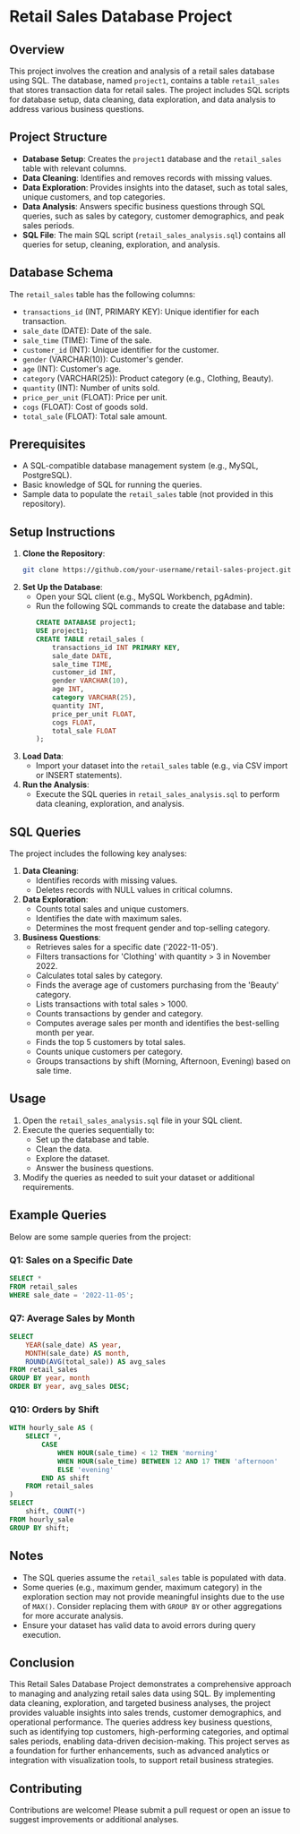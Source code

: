 # Retail Sales Database Project

## Overview
This project involves the creation and analysis of a retail sales database using SQL. The database, named `project1`, contains a table `retail_sales` that stores transaction data for retail sales. The project includes SQL scripts for database setup, data cleaning, data exploration, and data analysis to address various business questions.

## Project Structure
- **Database Setup**: Creates the `project1` database and the `retail_sales` table with relevant columns.
- **Data Cleaning**: Identifies and removes records with missing values.
- **Data Exploration**: Provides insights into the dataset, such as total sales, unique customers, and top categories.
- **Data Analysis**: Answers specific business questions through SQL queries, such as sales by category, customer demographics, and peak sales periods.
- **SQL File**: The main SQL script (`retail_sales_analysis.sql`) contains all queries for setup, cleaning, exploration, and analysis.

## Database Schema
The `retail_sales` table has the following columns:
- `transactions_id` (INT, PRIMARY KEY): Unique identifier for each transaction.
- `sale_date` (DATE): Date of the sale.
- `sale_time` (TIME): Time of the sale.
- `customer_id` (INT): Unique identifier for the customer.
- `gender` (VARCHAR(10)): Customer's gender.
- `age` (INT): Customer's age.
- `category` (VARCHAR(25)): Product category (e.g., Clothing, Beauty).
- `quantity` (INT): Number of units sold.
- `price_per_unit` (FLOAT): Price per unit.
- `cogs` (FLOAT): Cost of goods sold.
- `total_sale` (FLOAT): Total sale amount.

## Prerequisites
- A SQL-compatible database management system (e.g., MySQL, PostgreSQL).
- Basic knowledge of SQL for running the queries.
- Sample data to populate the `retail_sales` table (not provided in this repository).

## Setup Instructions
1. **Clone the Repository**:
   ```bash
   git clone https://github.com/your-username/retail-sales-project.git
   ```
2. **Set Up the Database**:
   - Open your SQL client (e.g., MySQL Workbench, pgAdmin).
   - Run the following SQL commands to create the database and table:
     ```sql
     CREATE DATABASE project1;
     USE project1;
     CREATE TABLE retail_sales (
         transactions_id INT PRIMARY KEY,
         sale_date DATE,
         sale_time TIME,
         customer_id INT,
         gender VARCHAR(10),
         age INT,
         category VARCHAR(25),
         quantity INT,
         price_per_unit FLOAT,
         cogs FLOAT,
         total_sale FLOAT
     );
     ```
3. **Load Data**:
   - Import your dataset into the `retail_sales` table (e.g., via CSV import or INSERT statements).
4. **Run the Analysis**:
   - Execute the SQL queries in `retail_sales_analysis.sql` to perform data cleaning, exploration, and analysis.

## SQL Queries
The project includes the following key analyses:
1. **Data Cleaning**:
   - Identifies records with missing values.
   - Deletes records with NULL values in critical columns.
2. **Data Exploration**:
   - Counts total sales and unique customers.
   - Identifies the date with maximum sales.
   - Determines the most frequent gender and top-selling category.
3. **Business Questions**:
   - Retrieves sales for a specific date ('2022-11-05').
   - Filters transactions for 'Clothing' with quantity > 3 in November 2022.
   - Calculates total sales by category.
   - Finds the average age of customers purchasing from the 'Beauty' category.
   - Lists transactions with total sales > 1000.
   - Counts transactions by gender and category.
   - Computes average sales per month and identifies the best-selling month per year.
   - Finds the top 5 customers by total sales.
   - Counts unique customers per category.
   - Groups transactions by shift (Morning, Afternoon, Evening) based on sale time.

## Usage
1. Open the `retail_sales_analysis.sql` file in your SQL client.
2. Execute the queries sequentially to:
   - Set up the database and table.
   - Clean the data.
   - Explore the dataset.
   - Answer the business questions.
3. Modify the queries as needed to suit your dataset or additional requirements.

## Example Queries
Below are some sample queries from the project:

### Q1: Sales on a Specific Date
```sql
SELECT *
FROM retail_sales
WHERE sale_date = '2022-11-05';
```

### Q7: Average Sales by Month
```sql
SELECT 
    YEAR(sale_date) AS year,
    MONTH(sale_date) AS month,
    ROUND(AVG(total_sale)) AS avg_sales
FROM retail_sales
GROUP BY year, month
ORDER BY year, avg_sales DESC;
```

### Q10: Orders by Shift
```sql
WITH hourly_sale AS (
    SELECT *,
        CASE 
            WHEN HOUR(sale_time) < 12 THEN 'morning'
            WHEN HOUR(sale_time) BETWEEN 12 AND 17 THEN 'afternoon'
            ELSE 'evening'
        END AS shift
    FROM retail_sales
)
SELECT 
    shift, COUNT(*)
FROM hourly_sale
GROUP BY shift;
```

## Notes
- The SQL queries assume the `retail_sales` table is populated with data.
- Some queries (e.g., maximum gender, maximum category) in the exploration section may not provide meaningful insights due to the use of `MAX()`. Consider replacing them with `GROUP BY` or other aggregations for more accurate analysis.
- Ensure your dataset has valid data to avoid errors during query execution.

## Conclusion

This Retail Sales Database Project demonstrates a comprehensive approach to managing and analyzing retail sales data using SQL. By implementing data cleaning, exploration, and targeted business analyses, the project provides valuable insights into sales trends, customer demographics, and operational performance. The queries address key business questions, such as identifying top customers, high-performing categories, and optimal sales periods, enabling data-driven decision-making. This project serves as a foundation for further enhancements, such as advanced analytics or integration with visualization tools, to support retail business strategies.

## Contributing
Contributions are welcome! Please submit a pull request or open an issue to suggest improvements or additional analyses.

